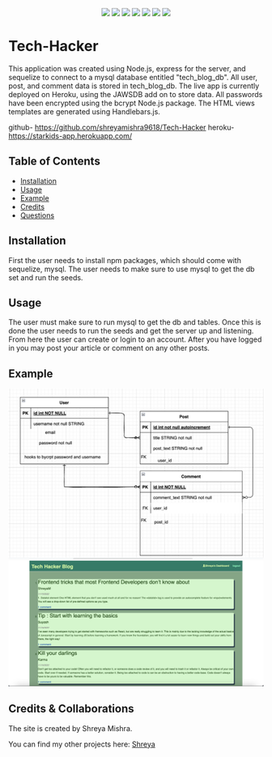 <p align="center">
    <img src="https://img.shields.io/badge/Javascript-yellow" />
    <img src="https://img.shields.io/badge/express-orange" />
    <img src="https://img.shields.io/badge/Sequelize-blue"  />
    <img src="https://img.shields.io/badge/mySQL-blue"  />
    <img src="https://img.shields.io/badge/dotenv-green" />
    <img src="https://img.shields.io/badge/node.js-blue"/>
    <img src="https://img.shields.io/badge/handlebars-red"/>

</p>

# Tech-Hacker

This application was created using Node.js, express for the server, and sequelize to connect to a mysql database entitled "tech_blog_db".  All user, post, and comment data is stored in tech_blog_db.  The live app is currently deployed on Heroku, using the JAWSDB add on to store data.  All passwords have been encrypted using the bcrypt Node.js package.  The HTML views templates are generated using Handlebars.js.

github- https://github.com/shreyamishra9618/Tech-Hacker
heroku- https://starkids-app.herokuapp.com/


## Table of Contents

- [Installation](#installation)
- [Usage](#usage)
- [Example](#example)
- [Credits](#credits)
- [Questions](#questions)



## Installation
First the user needs to install npm packages, which should come with sequelize, mysql. The user needs to make sure to use mysql to get the db set and run the seeds.

## Usage
The user must make sure to run mysql to get the db and tables. Once this is done the user needs to run the seeds and get the server up and listening. From here the user can create or login to an account. After you have logged in you may post your article or comment on any other posts.

## Example
![The basic table structure.](./public/images/Table_Struct.png)
![This is the home page.](public/images/websiteImg.png)



## Credits & Collaborations
The site is created by Shreya Mishra.
 
 You can find my other projects here:  [Shreya](https://github.com/shreyamishra9618)